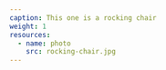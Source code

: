 ```yaml
---
caption: This one is a rocking chair
weight: 1
resources:
  - name: photo
    src: rocking-chair.jpg
---
```


